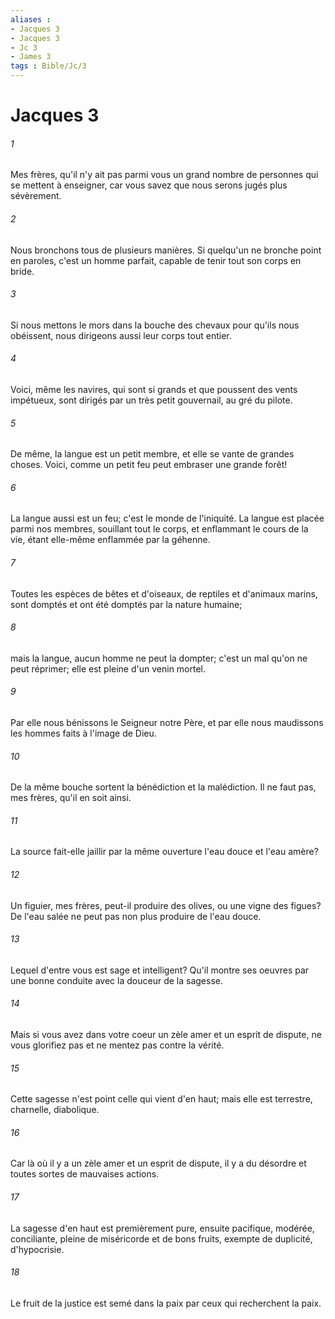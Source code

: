 ```yaml
---
aliases : 
- Jacques 3
- Jacques 3
- Jc 3
- James 3
tags : Bible/Jc/3
---
```


# Jacques 3

###### 1
Mes frères, qu'il n'y ait pas parmi vous un grand nombre de personnes qui se mettent à enseigner, car vous savez que nous serons jugés plus sévèrement.
###### 2
Nous bronchons tous de plusieurs manières. Si quelqu'un ne bronche point en paroles, c'est un homme parfait, capable de tenir tout son corps en bride.
###### 3
Si nous mettons le mors dans la bouche des chevaux pour qu'ils nous obéissent, nous dirigeons aussi leur corps tout entier.
###### 4
Voici, même les navires, qui sont si grands et que poussent des vents impétueux, sont dirigés par un très petit gouvernail, au gré du pilote.
###### 5
De même, la langue est un petit membre, et elle se vante de grandes choses. Voici, comme un petit feu peut embraser une grande forêt!
###### 6
La langue aussi est un feu; c'est le monde de l'iniquité. La langue est placée parmi nos membres, souillant tout le corps, et enflammant le cours de la vie, étant elle-même enflammée par la géhenne.
###### 7
Toutes les espèces de bêtes et d'oiseaux, de reptiles et d'animaux marins, sont domptés et ont été domptés par la nature humaine;
###### 8
mais la langue, aucun homme ne peut la dompter; c'est un mal qu'on ne peut réprimer; elle est pleine d'un venin mortel.
###### 9
Par elle nous bénissons le Seigneur notre Père, et par elle nous maudissons les hommes faits à l'image de Dieu.
###### 10
De la même bouche sortent la bénédiction et la malédiction. Il ne faut pas, mes frères, qu'il en soit ainsi.
###### 11
La source fait-elle jaillir par la même ouverture l'eau douce et l'eau amère?
###### 12
Un figuier, mes frères, peut-il produire des olives, ou une vigne des figues? De l'eau salée ne peut pas non plus produire de l'eau douce.
###### 13
Lequel d'entre vous est sage et intelligent? Qu'il montre ses oeuvres par une bonne conduite avec la douceur de la sagesse.
###### 14
Mais si vous avez dans votre coeur un zèle amer et un esprit de dispute, ne vous glorifiez pas et ne mentez pas contre la vérité.
###### 15
Cette sagesse n'est point celle qui vient d'en haut; mais elle est terrestre, charnelle, diabolique.
###### 16
Car là où il y a un zèle amer et un esprit de dispute, il y a du désordre et toutes sortes de mauvaises actions.
###### 17
La sagesse d'en haut est premièrement pure, ensuite pacifique, modérée, conciliante, pleine de miséricorde et de bons fruits, exempte de duplicité, d'hypocrisie.
###### 18
Le fruit de la justice est semé dans la paix par ceux qui recherchent la paix.
